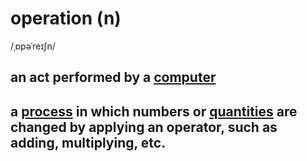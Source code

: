 # operation (n)

/ˌɒpəˈreɪʃn/

## an act performed by a [computer](computer-n.md#an-electronic-machine-that-can-store-organize-and-find-information-do-processes-with-numbers-and-other-data-and-control-other-machines)

## a [process](process-n.md#a-series-of-things-that-are-done-in-order-to-achieve-a-particular-result) in which numbers or [quantities](quantity-n.md#an-amount-or-a-number-of-something) are changed by applying an operator, such as adding, multiplying, etc.